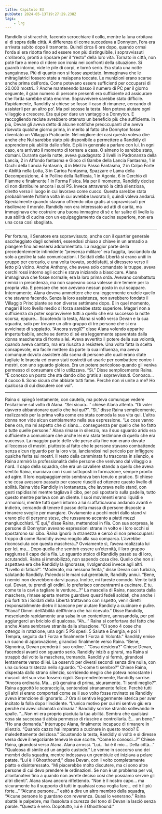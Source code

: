 ```yaml
---
title: Capitolo 83
pubDate: 2024-05-13T19:27:29.238Z
tags:
    - lrg
---
```


Randidly si stiracchiò, facendo scrocchiare il collo, mentre la luna orbitava al di sopra della città.
A differenza di come succedeva a Donnyton, l’ora era arrivata subito dopo il tramonto. Quindi circa 6 ore dopo, quando ormai l’orda si era ridotta fino ad essere non più distinguibile, i sopravvissuti crollarono, pronti a riposare per il “resto” della loro vita.
Tornato in città, non poté fare a meno di ridere con ironia nei confronti della situazione. Si guardò intorno, vide le pile di corpi, e tornò serio.
Era stata una notte sanguinosa. Più di quanto non si fosse aspettato. Immaginava che le mitragliatrici fossero state a malapena toccate. Le munizioni erano scarse anche prima dell’orda. Come potevano essere sufficienti per occuparsi di 20.000 mostri…?
Anche mantenendo basso il numero di PC per il giorno seguente, il gran numero di persone presenti era sufficiente ad assicurare che l’orda sarebbe stata enorme. Sopravvivere sarebbe stato difficile. Rapidamente, Randidly si chiese se fosse il caso di rimanere, cercando di assisterli per un altro po’.
Ma poi scosse la testa. Non poteva aiutare ogni villaggio a crescere. Era qui per dare un vantaggio a Donnyton. E raccogliendo reclute avrebbero ottenuto un beneficio più che sufficiente.
In più, Devan gli aveva detto di alcune notifiche preoccupanti che aveva ricevuto qualche giorno prima, in merito al fatto che Donnyton fosse diventato un Villaggio Praticante. Nel migliore dei casi questo voleva dire anche che Nul sarebbe stato più disponibile a permettere a Randidly di apprendere più abilità dalle sfide. E più in generale a parlare con lui.
In ogni caso, era arrivato il momento di tornare a casa. O almeno lo sarebbe stato, domani.
Durante quella notte, aveva guadagnato 3 livelli in Padronanza della Lancia, 2 in Affondo fantasma e Gioco di Gambe della Lancia Fantasma, 1 in Occhi della Lancia Fantasma, 4 in Mezzo Passo Fantasma, 2 in Colpo Forte e Abilità nella Lotta, 3 in Carica Fantasma, Spazzare e Lama della Decomposizione, 4 in Polline della Rafflesia, 1 in Agonia, 6 in Cerchio di Fiamme e finalmente 1 in Forma Fisica.
Ma per il momento, Randidly decise di non distribuire ancora i suoi PS. Invece attraversò la città silenziosa, diretto verso il luogo in cui lavorava come cuoco. Questa sarebbe stata probabilmente l’ultima volta in cui avrebbe lavorato lì, quindi voleva andarci. Specialmente quando stavano offrendo cibo gratis ai sopravvissuti per risollevare il morale.
Randidly non era interessato ad atti di carità, ma immaginava che costruire una buona immagine di sé e far salire di livello la sua abilità di cucina con un equipaggiamento da cucina superiore, non era una cosa così sbagliata.
****
Per fortuna, il Senatore era sopravvissuto, anche con il quartier generale saccheggiato dagli scheletri, essendosi chiuso a chiave in un armadio a piangere fino ad essersi addormentato. La maggior parte della precedentemente intimidente “presenza militare” era fuggita, lasciandolo da solo a gestire la sala comunicazioni.
I Soldati della Libertà si erano uniti in gruppo per cercarlo, e una volta trovato, soddisfatti, si diressero verso il letto più vicino. Anche Anthony, che aveva solo comandato le truppe, aveva cerchi rossi intorno agli occhi e stava iniziando a biascicare.
Alana immaginava che fosse normale; era la loro prima orda. Avevano combattuto nemici in precedenza, ma non sapevano cosa volesse dire temere per la propria vita. E pensare che non avevano nessun posto in cui scappare.
Internamente, Alana doveva ammettere che era leggermente crudele quello che stavano facendo. Senza la loro assistenza, non avrebbero fondato il Villaggio Principiante se non diverse settimane dopo. E in quel momento, magari il loro livello medio di forza sarebbe stato superiore.
Magari non a sufficienza da poter sopravvivere tutti a quello che era successo la notte scorsa, eppure…
Scuotendo la testa, Alana si voltò verso Devan e la sua squadra, solo per trovare un altro gruppo di tre persone che si era avvicinato di soppiatto.
“Ancora svegli?” disse Alana volendo apparire imperturbabile, anche se dentro di sé era leggermente spaventata dalla donna mascherata di fronte a lei. Aveva avvertito il potere della sua volontà, quando aveva cantato, ma era riuscita a resistere. Una volta fatta la scelta consapevole, era facile mettere da parte la sua influenza, ma aveva comunque dovuto assistere alla scena di persone alle quali erano state tagliate le braccia ed erano stati costretti ad usarle per combattere contro i mostri, con uno sguardo gioioso.
Era un potere pericoloso quando gli veniva permesso di consumare chi lo utilizzava.
“Sì.” Disse semplicemente Raina. “E conosco un posto che sta dando cibo gratis ai sopravvissuti. Conosco… il cuoco lì. Sono sicura che abbiate tutti fame. Perché non vi unite a me? Ho qualcosa di cui discutere con voi”.
*****
Raina si spiegò lentamente, con cautela, ma poteva comunque vedere l’esitazione sul volto di Alana.
“Sei sicura…” chiese Alana attenta. “Di voler davvero abbandonare quello che hai qui?”.
“Sì,” disse Raina semplicemente, realizzando per la prima volta come era stata comoda la sua vita qui. L’altra donna non vide alcun cambiamento nella sua espressione. “Le cose vanno bene ora, ma mi aspetto che ci siano… conseguenza per quello che ho fatto a tutte quelle persone.”
Alana rimase in silenzio, ma il suo sguardo arido era sufficiente a comunicare che anche lei era stata testimone di quello che era successo. La maggior parte delle vite perse alla fine non erano dovute all’eccesso di mostri, piuttosto al fatto che le persone stavano combattendo senza alcun riguardo per la loro vita, lanciandosi nel pericolo per infliggere qualche ferita sui mostri.
Il resto della camminata fu trascorsa in silenzio, e Raina ammirò la professionalità delle persone che venivano dal villaggio a nord. Il capo della squadra, che era un cavaliere stando a quello che aveva sentito Raina, marciava con i suoi sottoposti in formazione, sempre pronto ad agire. Il loro equipaggiamento sembrava ben tenuto e pratico. Si chiese che cosa avessero passato per essere riusciti ad ottenere questo livello di abilità.
Raina vide Randidly in lontananza, che lavorava nello stand, con gesti rapidissimi mentre tagliava il cibo, per poi spostarlo sulla padella, tutto questo mentre parlava con un cliente. I suoi movimenti erano liquidi e armoniosi, mentre tutti quelli intorno a lui si affaticavano andando avanti e indietro, cercando di tenere il passo della massa di persone disposte a rimanere sveglie per mangiare.
Ovviamente a pochi metri dallo stand vi erano pile di persone stese, che russavano accanto a piatti mezzi mangiucchiati.
“È qui,” disse Raina, mettendosi in fila. Con sua sorpresa, le persone di Donnyton avevano espressioni strane in volto e i loro occhi si spostarono sul cibo.
Raina ignorò la stranezza e cercò di non preoccuparsi troppo di come Randidly aveva reagito alla sua comparsa. L’avrebbe riconosciuta con questa maschera..? Ovviamente sì, l’aveva realizzata lui per lei, ma…
Dopo quella che sembrò essere un’eternità, il loro gruppo raggiunse il capo della fila. Lo sguardo stoico di Randidly passò su di loro, scrutandoli. Raina si immobilizzò, non sapendo cosa dire.
Quello che non si aspettava era che Randidly la ignorasse, rivolgendosi invece agli altri. “Livello di fatica?”.
“Moderato, ma nessuna ferita,” disse Devan con furbizia, salutando Randidly. Pulendosi le mani sul grembiule, Randidly annuì.
“Bene, i nemici non dovrebbero darvi pausa. Inoltre, mi fareste comodo. Venite tutti qui. Devan, tu prendi gli ordini. Io preferisco concentrarmi a cucinare. E tu, come te la cavi a tagliare le verdure…?”
La mascella di Raina, nascosta dalla maschera, rimase aperta mentre guardava questi fedeli soldati, che anche i più forti tra i Soldati della Libertà trattavano con rispetto, venir diretti responsabilmente dietro il bancone per aiutare Randidly a cucinare e pulire.
“Alana? Dimmi dell’Abilità dell’Anima che hai ricevuto.” Disse Randidly, mescolando rapidamente una salsa in un contenitore, annusandola, per poi aggiungerci un briciolo di qualcosa.
“Ah…” Raina si confortava del fatto che anche Alana sembrava stranita dalla situazione. “Ci sono 4 cose che ottengo in rotazione, una ogni 5 PS spesi. 5 Salute e Energia, e poi 1 Tempra, seguito da 1 Forza e finalmente 1 Forza di Volontà.”
Randildy emise un suono di approvazione, girandosi finalmente verso Raina. “Bene, Signorina, Devan prenderà il suo ordine.”
“Cosa desidera?” Chiese Devan, facendosi avanti con sguardo serio. Randidly iniziò a girarsi, ma Raina si strappò dal volto la maschera, tremando.
Randidly si fermò, girandosi lentamente verso di lei. La osservò per diversi secondi senza dire nulla, con una curiosa tristezza nello sguardo.
“C-come ti sembro?” Chiese Raina, disperata dallo strano silenzio, sorridendo meglio che poteva nonostante i muscoli del suo viso fossero rigidi.
Sorprendentemente, Randidly sorrise. “Ancora ordinaria. Ma… più genuina di prima, sicuramente. Ti senti meglio?”.
Raina aggrottò le sopracciglia, sentendosi stranamente felice. Perché tutti gli altri si erano comportati come se il suo volto fosse rovinato se Randidly aveva intenzione di ignorarlo…? Ora si sentiva leggermente isterica per aver incitato la folla dopo l’incidente. “L’unico motivo per cui mi sentivo giù era perché mi avevi chiamata ordinaria.”
Randidly sorrise stranito sollevando le spalle. “…Non mi era proprio piaciuta la tua abilità. Sembra che qualsiasi cosa sia successa ti abbia permesso di riuscire a controllarla. È… un bene.”
“Ho una domanda.” Interruppe Alana, finalmente incapace di rimanere in silenzio. “Quando cazzo hai imparato a cucinare in questo modo? È maledettamente delizioso.”
Scuotendo la testa, Randidly si voltò e si diresse verso dove il negoziante teneva le sue scorte.
“Come lo conosci…?” Chiese Raina, girandosi verso Alana.
Alana arrossì. “Lui… lui è il mio… Della città…”
“Qualcosa di simile ad un angelo custode.” Le venne in soccorso uno dei membri della squadra, mentre indossava un grembiule ed iniziava a pelare patate.
“Lui è il Ghosthound,” disse Devan, con il volto completamente piatto e disinteressato. “Mi piacerebbe molto discutere, ma ci sono altre persone di cui devo prendere le ordinazioni. Se non è un problema per voi, allontanatevi fino a quando non avrete deciso così che possiamo servire gli altri clienti”.
Alana stava ancora riflettendo. “Non è il nostro capo… ma sicuramente ha il supporto di tutti in qualsiasi cosa voglia fare… ed è il più forte…”
“Alcune persone…” esitò a dire un altro membro della squadra, “Alcune persone lo guardano con reverenza. Quasi lo venerano.”
Raina sbattè le palpebre, ma l’assoluta sicurezza del tono di Devan la lasciò senza parole.
“Questo è vero. Dopotutto, lui è il Ghosthound.”




